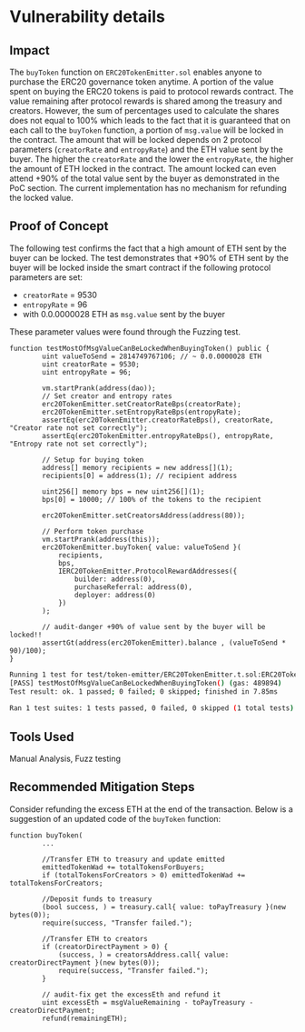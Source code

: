 # Vulnerability details

## Impact
The `buyToken` function on `ERC20TokenEmitter.sol` enables anyone to purchase the ERC20 governance token anytime. A portion of the value spent on buying the ERC20 tokens is paid to protocol rewards contract. The value remaining after protocol rewards is shared among the treasury and creators. However, the sum of percentages used to calculate the shares does not equal to 100% which leads to the fact that it is guaranteed that on each call to the `buyToken` function, a portion of `msg.value` will be locked in the contract. The amount that will be locked depends on 2 protocol parameters (`creatorRate` and `entropyRate`) and the ETH value sent by the buyer. The higher the `creatorRate` and the lower the `entropyRate`, the higher the amount of ETH locked in the contract. The amount locked can even attend +90% of the total value sent by the buyer as demonstrated in the PoC section. The current implementation has no mechanism for refunding the locked value.

## Proof of Concept
The following test confirms the fact that a high amount of ETH sent by the buyer can be locked. The test demonstrates that +90% of ETH sent by the buyer will be locked inside the smart contract if the following protocol parameters are set:

- `creatorRate` = 9530
- `entropyRate` = 96
- with 0.0.0000028 ETH as `msg.value` sent by the buyer

These parameter values were found through the Fuzzing test.
```solidity
function testMostOfMsgValueCanBeLockedWhenBuyingToken() public {
        uint valueToSend = 2814749767106; // ~ 0.0.0000028 ETH
        uint creatorRate = 9530;
        uint entropyRate = 96;

        vm.startPrank(address(dao));
        // Set creator and entropy rates
        erc20TokenEmitter.setCreatorRateBps(creatorRate);
        erc20TokenEmitter.setEntropyRateBps(entropyRate);
        assertEq(erc20TokenEmitter.creatorRateBps(), creatorRate, "Creator rate not set correctly");
        assertEq(erc20TokenEmitter.entropyRateBps(), entropyRate, "Entropy rate not set correctly");

        // Setup for buying token
        address[] memory recipients = new address[](1);
        recipients[0] = address(1); // recipient address

        uint256[] memory bps = new uint256[](1);
        bps[0] = 10000; // 100% of the tokens to the recipient

        erc20TokenEmitter.setCreatorsAddress(address(80));

        // Perform token purchase
        vm.startPrank(address(this));
        erc20TokenEmitter.buyToken{ value: valueToSend }(
            recipients,
            bps,
            IERC20TokenEmitter.ProtocolRewardAddresses({
                builder: address(0),
                purchaseReferral: address(0),
                deployer: address(0)
            })
        );
        
        // audit-danger +90% of value sent by the buyer will be locked!!
        assertGt(address(erc20TokenEmitter).balance , (valueToSend * 90)/100);
}
```
```bash
Running 1 test for test/token-emitter/ERC20TokenEmitter.t.sol:ERC20TokenEmitterTest
[PASS] testMostOfMsgValueCanBeLockedWhenBuyingToken() (gas: 489894)
Test result: ok. 1 passed; 0 failed; 0 skipped; finished in 7.85ms
 
Ran 1 test suites: 1 tests passed, 0 failed, 0 skipped (1 total tests)
```

## Tools Used
Manual Analysis, Fuzz testing

## Recommended Mitigation Steps
Consider refunding the excess ETH at the end of the transaction. Below is a suggestion of an updated code of the `buyToken` function:
```solidity
function buyToken(
        ...

        //Transfer ETH to treasury and update emitted
        emittedTokenWad += totalTokensForBuyers;
        if (totalTokensForCreators > 0) emittedTokenWad += totalTokensForCreators;

        //Deposit funds to treasury
        (bool success, ) = treasury.call{ value: toPayTreasury }(new bytes(0));
        require(success, "Transfer failed.");

        //Transfer ETH to creators
        if (creatorDirectPayment > 0) {
            (success, ) = creatorsAddress.call{ value: creatorDirectPayment }(new bytes(0));
            require(success, "Transfer failed.");
        }

        // audit-fix get the excessEth and refund it
        uint excessEth = msgValueRemaining - toPayTreasury - creatorDirectPayment;
        refund(remainingETH);
```
